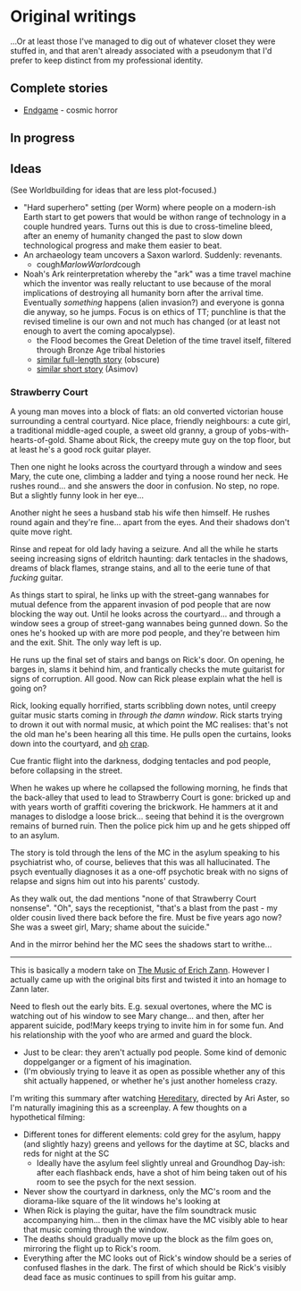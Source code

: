 # Original writings

...Or at least those I've managed to dig out of whatever closet they were stuffed in, and that aren't already associated with a pseudonym that I'd prefer to keep distinct from my professional identity.

## Complete stories

- [Endgame](Endgame.md) - cosmic horror

## In progress

## Ideas

(See Worldbuilding for ideas that are less plot-focused.)

- "Hard superhero" setting (per Worm) where people on a modern-ish Earth start to get powers that would be withon range of technology in a couple hundred years. Turns out this is due to cross-timeline bleed, after an enemy of humanity changed the past to slow down technological progress and make them easier to beat.
- An archaeology team uncovers a Saxon warlord. Suddenly: revenants.
  - cough*MarlowWarlord*cough
- Noah's Ark reinterpretation whereby the "ark" was a time travel machine which the inventor was really reluctant to use because of the moral implications of destroying all humanity born after the arrival time. Eventually *something* happens (alien invasion?) and everyone is gonna die anyway, so he jumps. Focus is on ethics of TT; punchline is that the revised timeline is our own and not much has changed (or at least not enough to avert the coming apocalypse).
  - the Flood becomes the Great Deletion of the time travel itself, filtered through Bronze Age tribal histories
  - [similar full-length story](https://www.goodreads.com/book/show/31936622-the-coming-of-noah-s-2nd-ark) (obscure)
  - [similar short story](https://en.m.wikipedia.org/wiki/The_Red_Queen%27s_Race) (Asimov)

### <a name="Strawberry"></a>Strawberry Court

A young man moves into a block of flats: an old converted victorian house surrounding a central courtyard. Nice place, friendly neighbours: a cute girl, a traditional middle-aged couple, a sweet old granny, a group of yobs-with-hearts-of-gold. Shame about Rick, the creepy mute guy on the top floor, but at least he's a good rock guitar player.

Then one night he looks across the courtyard through a window and sees Mary, the cute one, climbing a ladder and tying a noose round her neck. He rushes round... and she answers the door in confusion. No step, no rope. But a slightly funny look in her eye...

Another night he sees a husband stab his wife then himself. He rushes round again and they're fine... apart from the eyes. And their shadows don't quite move right.

Rinse and repeat for old lady having a seizure. And all the while he starts seeing increasing signs of eldritch haunting: dark tentacles in the shadows, dreams of black flames, strange stains, and all to the eerie tune of that *fucking* guitar.

As things start to spiral, he links up with the street-gang wannabes for mutual defence from the apparent invasion of pod people that are now blocking the way out. Until he looks across the courtyard... and through a window sees a group of street-gang wannabes being gunned down. So the ones he's hooked up with are more pod people, and they're between him and the exit. Shit. The only way left is up.

He runs up the final set of stairs and bangs on Rick's door. On opening, he barges in, slams it behind him, and frantically checks the mute guitarist for signs of corruption. All good. Now can Rick please explain what the hell is going on?

Rick, looking equally horrified, starts scribbling down notes, until creepy guitar music starts coming in *through the damn window*. Rick starts trying to drown it out with normal music, at which point the MC realises: that's not the old man he's been hearing all this time. He pulls open the curtains, looks down into the courtyard, and [oh](https://giphy.com/gifs/the-lord-of-rings-return-king-10wgT5PDnOwMQE) [crap](https://tenor.com/view/jack-sparrow-kraken-pirates-of-the-caribbean-gif-14820358).

Cue frantic flight into the darkness, dodging tentacles and pod people,  before collapsing in the street.

When he wakes up where he collapsed the following morning, he finds that the back-alley that used to lead to Strawberry Court is gone: bricked up and with years worth of graffiti covering the brickwork. He hammers at it and manages to dislodge a loose brick... seeing that behind it is the overgrown remains of burned ruin. Then the police pick him up and he gets shipped off to an asylum.

The story is told through the lens of the MC in the asylum speaking to his psychiatrist who, of course, believes that this was all hallucinated. The psych eventually diagnoses it as a one-off psychotic break with no signs of relapse and signs him out into his parents' custody.

As they walk out, the dad mentions "none of that Strawberry Court nonsense". "Oh", says the receptionist, "that's a blast from the past - my older cousin lived there back before the fire. Must be five years ago now? She was a sweet girl, Mary; shame about the suicide."

And in the mirror behind her the MC sees the shadows start to writhe...

----

This is basically a modern take on [The Music of Erich Zann](http://dagonbytes.com/thelibrary/lovecraft/themusicoferichzann.htm). However I actually came up with the original bits first and twisted it into an homage to Zann later.

Need to flesh out the early bits. E.g. sexual overtones, where the MC is watching out of his window to see Mary change... and then, after her apparent suicide, pod!Mary keeps trying to invite him in for some fun. And his relationship with the yoof who are armed and guard the block.
- Just to be clear: they aren't actually pod people. Some kind of demonic doppelganger or a figment of his imagination.
- (I'm obviously trying to leave it as open as possible whether any of this shit actually happened, or whether he's just another homeless crazy.

I'm writing this summary after watching [Hereditary](https://m.imdb.com/title/tt7784604/), directed by Ari Aster, so I'm naturally imagining this as a screenplay. A few thoughts on a hypothetical filming:
- Different tones for different elements: cold grey for the asylum, happy (and slightly hazy) greens and yellows for the daytime at SC, blacks and reds for night at the SC
  - Ideally have the asylum feel slightly unreal and Groundhog Day-ish: after each flashback ends, have a shot of him being taken out of his room to see the psych for the next session.
- Never show the courtyard in darkness, only the MC's room and the diorama-like square of the lit windows he's looking at
- When Rick is playing the guitar, have the film soundtrack music accompanying him... then in the climax have the MC visibly able to hear that music coming through the window.
- The deaths should gradually move up the block as the film goes on, mirroring the flight up to Rick's room.
- Everything after the MC looks out of Rick's window should be a series of confused flashes in the dark. The first of which should be Rick's visibly dead face as music continues to spill from his guitar amp. 
